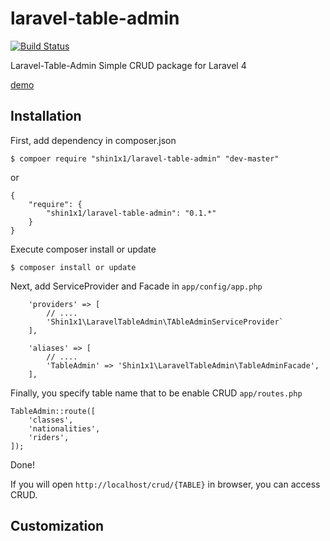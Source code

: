 laravel-table-admin
===================

[![Build Status](https://travis-ci.org/shin1x1/laravel-table-admin.svg?branch=master)](https://travis-ci.org/shin1x1/laravel-table-admin)

Laravel-Table-Admin Simple CRUD package for Laravel 4

[demo](http://laravel-table-admin.herokuapp.com/crud/classes)

## Installation

First, add dependency in composer.json

```
$ compoer require "shin1x1/laravel-table-admin" "dev-master"
```

or

```
{
    "require": {
        "shin1x1/laravel-table-admin": "0.1.*"
    }
}
```

Execute composer install or update

```
$ composer install or update
```

Next, add ServiceProvider and Facade in `app/config/app.php`

```
    'providers' => [
        // ....
        'Shin1x1\LaravelTableAdmin\TAbleAdminServiceProvider`
    ],
```

```
    'aliases' => [
        // ....
        'TableAdmin' => 'Shin1x1\LaravelTableAdmin\TableAdminFacade',
    ],
```

Finally, you specify table name that to be enable CRUD `app/routes.php`

```
TableAdmin::route([
    'classes',
    'nationalities',
    'riders',
]);
```

Done!

If you will open `http://localhost/crud/{TABLE}` in browser, you can access CRUD.

## Customization

